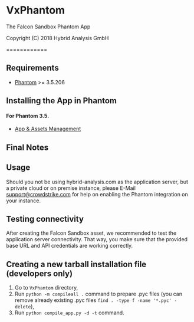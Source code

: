 # VxPhantom
The Falcon Sandbox Phantom App

Copyright (C) 2018 Hybrid Analysis GmbH

============

## Requirements

- [Phantom](https://phantom.us) >= 3.5.206

Installing the App in Phantom
---

#### For Phantom 3.5.

- [App & Assets Management](https://my.phantom.us/3.5/docs/admin/apps_assets)

## Final Notes

Usage
--
Should you not be using hybrid-analysis.com as the application server, but a private cloud or on premise instance, please E-Mail support@crowdstrike.com for help on enabling the Phantom integration on your instance.

Testing connectivity
---

After creating the Falcon Sandbox asset, we recommended to test the application server connectivity. That way,
you make sure that the provided base URL and API credentials are working correctly.

Creating a new tarball installation file (developers only)
---

1. Go to `VxPhantom` directory,
2. Run `python -m compileall .` command to prepare .pyc files (you can remove already existing .pyc files `find . -type f -name '*.pyc' -delete`),
3. Run `python compile_app.py -d -t` command.

